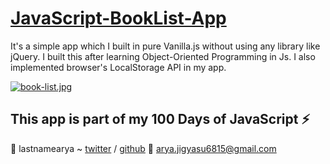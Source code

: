 # [JavaScript-BookList-App](https://lastnamearya.github.io/JavaScript-BookList-App/)
It's a simple app which I built in pure Vanilla.js without using any library like jQuery. I built this after learning Object-Oriented Programming in Js. I also implemented browser's LocalStorage API in my app.

[![book-list.jpg](https://s18.postimg.org/u832hvb8p/book-list.jpg)](https://lastnamearya.github.io/JavaScript-BookList-App/)

## This app is part of my 100 Days of JavaScript :zap:


:tada: lastnamearya ~ [twitter](https://twitter.com/lastnamearya) / [github](https://github.com/lastnamearya)
:email: arya.jigyasu6815@gmail.com
